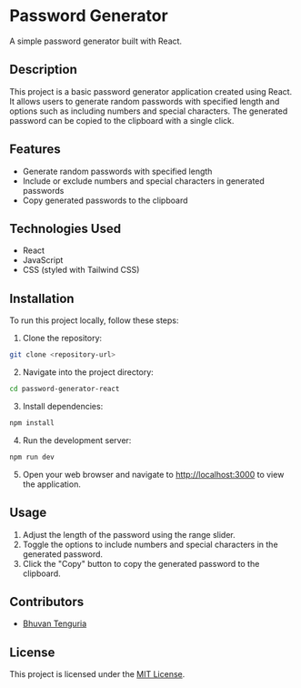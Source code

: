 # Password Generator

A simple password generator built with React.

## Description

This project is a basic password generator application created using React. It allows users to generate random passwords with specified length and options such as including numbers and special characters. The generated password can be copied to the clipboard with a single click.

## Features

- Generate random passwords with specified length
- Include or exclude numbers and special characters in generated passwords
- Copy generated passwords to the clipboard

## Technologies Used

- React
- JavaScript
- CSS (styled with Tailwind CSS)

## Installation

To run this project locally, follow these steps:

1. Clone the repository:

```bash
git clone <repository-url>
```

2. Navigate into the project directory:

```bash
cd password-generator-react
```

3. Install dependencies:

```bash
npm install
```

4. Run the development server:

```bash
npm run dev
```

5. Open your web browser and navigate to [http://localhost:3000](http://localhost:3000) to view the application.

## Usage

1. Adjust the length of the password using the range slider.
2. Toggle the options to include numbers and special characters in the generated password.
3. Click the "Copy" button to copy the generated password to the clipboard.

## Contributors

- [Bhuvan Tenguria](https://github.com/Bhuvantenguria)

## License

This project is licensed under the [MIT License](LICENSE).

